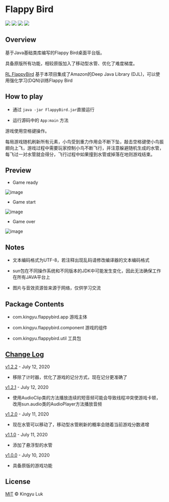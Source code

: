 # Flappy Bird
![](https://img.shields.io/badge/jdk-1.8.0-FFB6C1.svg?&logo=github)
![](https://img.shields.io/github/v/release/kingyuluk/FlappyBird?color=FFB6C1&logo=github)
![](https://img.shields.io/github/license/kingyuluk/FlappyBird?color=FFB6C1&logo=github)
![](https://img.shields.io/github/repo-size/kingyuluk/FlappyBird?color=FFB6C1&logo=github)

## Overview

基于Java基础类库编写的Flappy Bird桌面平台版。

具备原版所有功能，相较原版加入了移动型水管、优化了难度梯度。

[RL FlappyBird](https://github.com/kingyuluk/RL-FlappyBird)
基于本项目集成了Amazon的Deep Java Library (DJL)，可以使用强化学习(DQN)训练Flappy Bird

## How to play

* 通过 ```java -jar FlappyBird.jar```直接运行

* 运行源码中的 ```App:main``` 方法

游戏使用空格键操作。

每局游戏随机刷新所有元素，小鸟受到重力作用会不断下坠，敲击空格键使小鸟振翅向上飞，游戏过程中需要玩家控制小鸟不断飞行，并注意躲避随机生成的水管，每飞过一对水管就会得分，飞行过程中如果撞到水管或掉落在地则游戏结束。


## Preview

* Game ready

![image](https://github.com/kingyuluk/FlappyBird/blob/master/resources/readme_img/start.png)

* Game start

![image](https://github.com/kingyuluk/FlappyBird/blob/master/resources/readme_img/play.gif)

* Game over

![image](https://github.com/kingyuluk/FlappyBird/blob/master/resources/readme_img/over.png)

## Notes

* 文本编码格式为UTF-8，若注释出现乱码请修改编译器的文本编码格式

* sun包在不同操作系统和不同版本的JDK中可能发生变化，因此无法确保工作在所有JAVA平台上

* 图片与音效资源皆来源于网络，仅供学习交流

## Package Contents
* com.kingyu.flappybird.app    游戏主体

* com.kingyu.flappybird.component   游戏的组件

* com.kingyu.flappybird.util   工具包

## [Change Log](https://github.com/kingyuluk/FlappyBird/blob/master/CHANGELOG.md)

[v1.2.2](https://github.com/kingyuluk/FlappyBird/tree/33ad51a97bcb6c2adce3fc944fa5aea00d210198) - July 12, 2020
* 移除了计时器，优化了游戏的记分方式，现在记分更准确了

[v1.2.1](https://github.com/kingyuluk/FlappyBird/tree/9429be613a21752d2c61e38ca7df87fb4a0b51b9) - July 12, 2020
* 使用AudioClip类的方法播放连续的短音频可能会导致线程冲突使游戏卡顿，改用sun.audio类的AudioPlayer方法播放音频
  
[v1.2.0](https://github.com/kingyuluk/FlappyBird/tree/ab33686c8c2ace54da3ddffe220b40a33100989f) - July 11, 2020
* 现在水管可以移动了，移动型水管刷新的概率会随着当前游戏分数递增

[v1.1.0](https://github.com/kingyuluk/FlappyBird/tree/074595b3408a1323b41226d4b4259c6aff696888) - July 11, 2020
* 添加了悬浮型的水管

[v1.0.0](https://github.com/kingyuluk/FlappyBird/tree/d158fa5ca5927e1febcd460e8d61b5a16756c761) - July 10, 2020
* 具备原版的游戏功能

## License
[MIT](License) © Kingyu Luk

